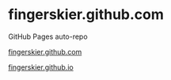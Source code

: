 # fingerskier.github.com
GitHub Pages auto-repo

[fingerskier.github.com](http://fingerskier.github.com)

[fingerskier.github.io](http://fingerskier.github.io)
